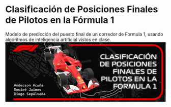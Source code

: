 # Clasificación de Posiciones Finales de Pilotos en la Fórmula 1

Modelo de predicción del puesto final de un corredor de Formula 1, usando algoritmos de inteligencia artificial vistos en clase.
![POSTER](AI_POSTER.png)
